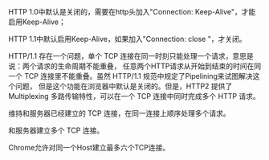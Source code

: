HTTP 1.0中默认是关闭的，需要在http头加入"Connection: Keep-Alive"，才能启用Keep-Alive；

HTTP 1.1中默认启用Keep-Alive，如果加入"Connection: close "，才关闭。

HTTP/1.1 存在一个问题，单个 TCP 连接在同一时刻只能处理一个请求，意思是说：两个请求的生命周期不能重叠，
任意两个HTTP请求从开始到结束的时间在同一个 TCP 连接里不能重叠。虽然 HTTP/1.1 规范中规定了Pipelining来试图解决这个问题，
但是这个功能在浏览器中默认是关闭的。但是，HTTP2 提供了 Multiplexing 多路传输特性，可以在一个 TCP 连接中同时完成多个 HTTP 请求。

维持和服务器已经建立的 TCP 连接，在同一连接上顺序处理多个请求。

和服务器建立多个 TCP 连接。

Chrome允许对同一个Host建立最多六个TCP连接。

